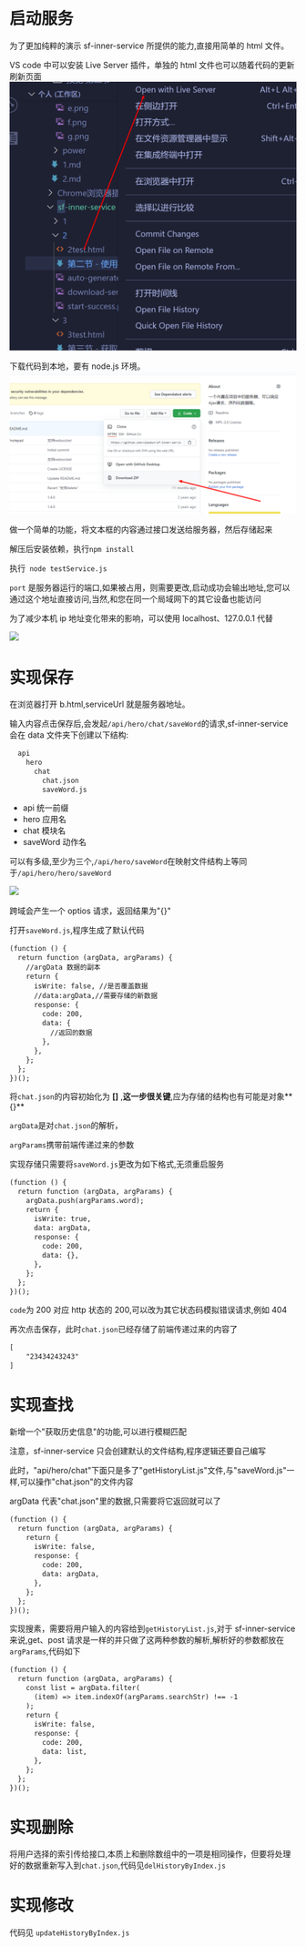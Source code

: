 # 启动服务

为了更加纯粹的演示 sf-inner-service 所提供的能力,直接用简单的 html 文件。

VS code 中可以安装 Live Server 插件，单独的 html 文件也可以随着代码的更新刷新页面
![](./images/以服务的形势打开html文件.png)

下载代码到本地，要有 node.js 环境。
![](./images/下载sf-inner-service.png)

做一个简单的功能，将文本框的内容通过接口发送给服务器，然后存储起来

解压后安装依赖，执行`npm install`

执行` node testService.js`

`port` 是服务器运行的端口,如果被占用，则需要更改,启动成功会输出地址,您可以通过这个地址直接访问,当然,和您在同一个局域网下的其它设备也能访问

为了减少本机 ip 地址变化带来的影响，可以使用 localhost、127.0.0.1 代替

![](./成功启动.png)

# 实现保存

在浏览器打开 b.html,serviceUrl 就是服务器地址。

输入内容点击保存后,会发起`/api/hero/chat/saveWord`的请求,sf-inner-service 会在 data 文件夹下创建以下结构:

```
  api
    hero
      chat
        chat.json
        saveWord.js
```

- api 统一前缀
- hero 应用名
- chat 模块名
- saveWord 动作名

可以有多级,至少为三个,`/api/hero/saveWord`在映射文件结构上等同于`/api/hero/hero/saveWord`

![](./自动生成.png)

跨域会产生一个 optios 请求，返回结果为"{}"

打开`saveWord.js`,程序生成了默认代码

```
(function () {
  return function (argData, argParams) {
    //argData 数据的副本
    return {
      isWrite: false, //是否覆盖数据
      //data:argData,//需要存储的新数据
      response: {
        code: 200,
        data: {
          //返回的数据
        },
      },
    };
  };
})();

```

将`chat.json`的内容初始化为 **[]** ,**这一步很关键**,应为存储的结构也有可能是对象**{}**

`argData`是对`chat.json`的解析，

`argParams`携带前端传递过来的参数

实现存储只需要将`saveWord.js`更改为如下格式,无须重启服务

```
(function () {
  return function (argData, argParams) {
    argData.push(argParams.word);
    return {
      isWrite: true,
      data: argData,
      response: {
        code: 200,
        data: {},
      },
    };
  };
})();

```

`code`为 200 对应 http 状态的 200,可以改为其它状态码模拟错误请求,例如 404

再次点击保存，此时`chat.json`已经存储了前端传递过来的内容了

```
[
    "23434243243"
]
```

# 实现查找

新增一个"获取历史信息"的功能,可以进行模糊匹配

注意，sf-inner-service 只会创建默认的文件结构,程序逻辑还要自己编写

此时，"api/hero/chat"下面只是多了"getHistoryList.js"文件,与"saveWord.js"一样,可以操作"chat.json"的文件内容

argData 代表"chat.json"里的数据,只需要将它返回就可以了

```
(function () {
  return function (argData, argParams) {
    return {
      isWrite: false,
      response: {
        code: 200,
        data: argData,
      },
    };
  };
})();

```

实现搜素，需要将用户输入的内容给到`getHistoryList.js`,对于 sf-inner-service 来说,get、post 请求是一样的并只做了这两种参数的解析,解析好的参数都放在`argParams`,代码如下

```
(function () {
  return function (argData, argParams) {
    const list = argData.filter(
      (item) => item.indexOf(argParams.searchStr) !== -1
    );
    return {
      isWrite: false,
      response: {
        code: 200,
        data: list,
      },
    };
  };
})();
```

# 实现删除

将用户选择的索引传给接口,本质上和删除数组中的一项是相同操作，但要将处理好的数据重新写入到`chat.json`,代码见`delHistoryByIndex.js`

# 实现修改

代码见 `updateHistoryByIndex.js`
